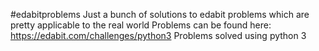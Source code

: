 #edabitproblems
Just a bunch of solutions to edabit problems which are pretty applicable to the real world
Problems can be found here: https://edabit.com/challenges/python3
Problems solved using python 3
